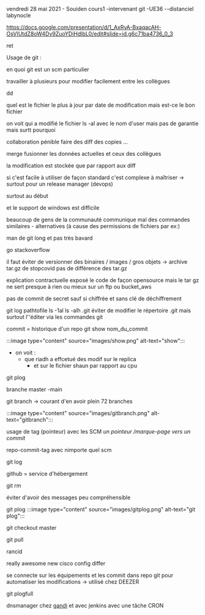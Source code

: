 vendredi 28 mai 2021 - Souiden cours1 -intervenant git -UE36 --distanciel
labynocle


https://docs.google.com/presentation/d/1_AxRyA-BxaqacAH-OsVIUtdZ8oW4Dv9ZuoYDiHdlbL0/edit#slide=id.g6c71ba4736_0_3
<p> ret</p>
Usage de git :

en quoi git est un scm particulier


travailler à plusieurs pour modifier facilement entre les collègues


dd


quel est le fichier le plus à jour par date de modification mais est-ce le bon fichier


on voit qui a modifié le fichier ls -al avec le nom d'user mais pas de garantie mais surtt pourquoi


collaboration pénible faire des diff des copies ...


merge fusionner les données actuelles et ceux des collègues 

la modification est stockée que par rapport aux diff


si c'est facile à utiliser de façon standard c'est complexe à maîtriser -> surtout pour un release manager (devops)


surtout au début

et le support de windows est difficile

beaucoup de gens de la communauté communique mal des commandes similaires - alternatives (à cause des permissions de fichiers par ex:)



man de git long et pas très bavard


go stackoverflow


il faut éviter de versionner des binaires / images / gros objets 
-> archive tar.gz de stopcovid 
pas de différence des tar.gz


explication contractuelle exposé le code de façon opensource mais le tar gz ne sert presque à rien ou mieux sur un ftp ou bucket_aws

pas de commit de secret sauf si chiffrée et sans clé de déchiffrement


git log pathtofile
ls -1al
ls -alh .git
éviter de modifier le répertoire .git mais surtout l''éditer via les commandes git

commit = historique d'un repo
git show nom_du_commit

:::image type="content" source="images/show.png" alt-text="show":::

- on voit :
    - que riadh a effcetué des modif sur le replica
        - et sur le fichier shaun par rapport au cpu

git plog


branche master -main


git branch -> courant d'en avoir plein 72 branches

:::image type="content" source="images/gitbranch.png" alt-text="gitbranch":::


usage de tag (pointeur) avec les SCM *un pointeur /marque-page vers un commit*

repo-commit-tag avec nimporte quel scm


git log


github = service d'hébergement

git rm



éviter d'avoir des messages peu compréhensible

git plog
:::image type="content" source="images/gitplog.png" alt-text="git plog":::



git checkout master


git pull


rancid

really awesome new cisco config differ

se connecte sur les équipements et les commit dans repo git pour automatiser les modifications  -> utilisé chez DEEZER


git plogfull


dnsmanager chez [gandi](https://www.gandi.net/fr) et avec jenkins avec une tâche CRON


